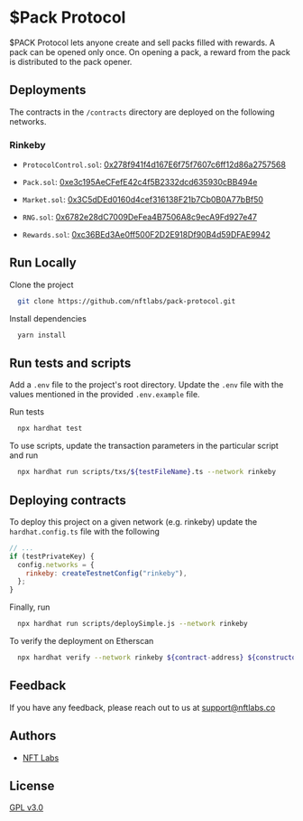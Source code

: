 # $Pack Protocol

$PACK Protocol lets anyone create and sell packs filled with rewards. A pack can be opened only once. On opening a pack, a reward 
from the pack is distributed to the pack opener.

## Deployments
The contracts in the `/contracts` directory are deployed on the following networks.

### Rinkeby
- `ProtocolControl.sol`: [0x278f941f4d167E6f75f7607c6ff12d86a2757568](https://rinkeby.etherscan.io/address/0x278f941f4d167E6f75f7607c6ff12d86a2757568#code)

- `Pack.sol`: [0xe3c195AeCFefE42c4f5B2332dcd635930cBB494e](https://rinkeby.etherscan.io/address/0xe3c195AeCFefE42c4f5B2332dcd635930cBB494e#code)

- `Market.sol`: [0x3C5dDEd0160d4cef316138F21b7Cb0B0A77bBf50](https://rinkeby.etherscan.io/address/0x3C5dDEd0160d4cef316138F21b7Cb0B0A77bBf50#code)

- `RNG.sol`: [0x6782e28dC7009DeFea4B7506A8c9ecA9Fd927e47](https://rinkeby.etherscan.io/address/0x6782e28dC7009DeFea4B7506A8c9ecA9Fd927e47#code)

- `Rewards.sol`: [0xc36BEd3Ae0ff500F2D2E918Df90B4d59DFAE9942](https://rinkeby.etherscan.io/address/0xc36BEd3Ae0ff500F2D2E918Df90B4d59DFAE9942#code)

## Run Locally

Clone the project

```bash
  git clone https://github.com/nftlabs/pack-protocol.git
```

Install dependencies

```bash
  yarn install
```

## Run tests and scripts

Add a `.env` file to the project's root directory. Update the `.env` file with the values mentioned in the provided `.env.example` file.

Run tests

```bash
  npx hardhat test
```

To use scripts, update the transaction parameters in the particular script and run

```bash
  npx hardhat run scripts/txs/${testFileName}.ts --network rinkeby
```
  
## Deploying contracts

To deploy this project on a given network (e.g. rinkeby) update the `hardhat.config.ts` file with the following

```javascript
// ...
if (testPrivateKey) {
  config.networks = {
    rinkeby: createTestnetConfig("rinkeby"),
  };
}
```

Finally, run 

```bash
  npx hardhat run scripts/deploySimple.js --network rinkeby
```

To verify the deployment on Etherscan

```bash
  npx hardhat verify --network rinkeby ${contract-address} ${constructor-args}
```
  
## Feedback

If you have any feedback, please reach out to us at support@nftlabs.co

## Authors

- [NFT Labs](https://github.com/nftlabs)

  
## License

[GPL v3.0](https://choosealicense.com/licenses/gpl-3.0/)